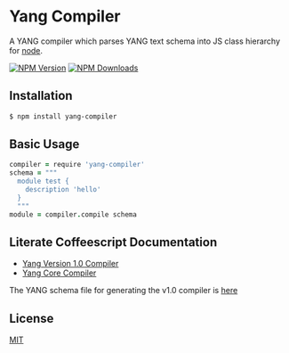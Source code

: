# Yang Compiler

  A YANG compiler which parses YANG text schema into JS class
hierarchy for [node](http://nodejs.org).

  [![NPM Version][npm-image]][npm-url]
  [![NPM Downloads][downloads-image]][downloads-url]

## Installation
```bash
$ npm install yang-compiler
```

## Basic Usage

```coffeescript
compiler = require 'yang-compiler'
schema = """
  module test {
    description 'hello'
  }
  """
module = compiler.compile schema
```

## Literate Coffeescript Documentation

* [Yang Version 1.0 Compiler](src/yang-v1-compiler.litcoffee)
* [Yang Core Compiler](src/yang-core-compiler.litcoffee)

The YANG schema file for generating the v1.0 compiler is [here](./yang-v1-compiler.yang)

## License
  [MIT](LICENSE)

[npm-image]: https://img.shields.io/npm/v/yang-compiler.svg
[npm-url]: https://npmjs.org/package/yang-compiler
[downloads-image]: https://img.shields.io/npm/dm/yang-compiler.svg
[downloads-url]: https://npmjs.org/package/yang-compiler

